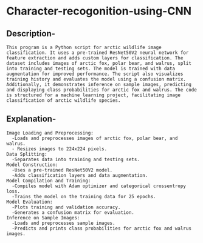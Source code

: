 # Character-recogonition-using-CNN
## Description-
    This program is a Python script for arctic wildlife image classification. It uses a pre-trained ResNet50V2 neural network for feature extraction and adds custom layers for classification. The dataset includes images of arctic fox, polar bear, and walrus, split into training and testing sets. The model is trained with data augmentation for improved performance. The script also visualizes training history and evaluates the model using a confusion matrix. Additionally, it demonstrates inference on sample images, predicting and displaying class probabilities for arctic fox and walrus. The code is structured for a machine learning project, facilitating image classification of arctic wildlife species.
## Explanation-
    Image Loading and Preprocessing:
      -Loads and preprocesses images of arctic fox, polar bear, and walrus.
      - Resizes images to 224x224 pixels.
    Data Splitting:
      -Separates data into training and testing sets.
    Model Construction:
      -Uses a pre-trained ResNet50V2 model.
      -Adds classification layers and data augmentation.
    Model Compilation and Training:
      -Compiles model with Adam optimizer and categorical crossentropy loss.
      -Trains the model on the training data for 25 epochs.
    Model Evaluation:
      -Plots training and validation accuracy.
      -Generates a confusion matrix for evaluation.
    Inference on Sample Images:
      -Loads and preprocesses sample images.
      -Predicts and prints class probabilities for arctic fox and walrus images.
